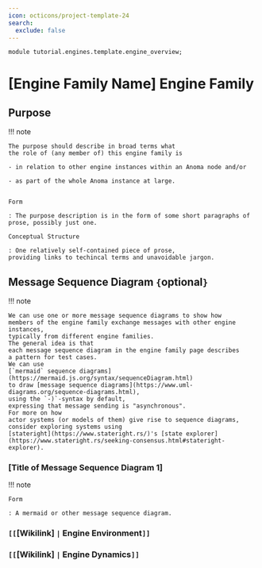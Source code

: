 ```yaml
---
icon: octicons/project-template-24
search:
  exclude: false
---
```


```juvix
module tutorial.engines.template.engine_overview;
```


# [Engine Family Name] Engine Family

## Purpose

!!! note

	The purpose should describe in broad terms what
	the role of (any member of) this engine family is

	- in relation to other engine instances within an Anoma node and/or

	- as part of the whole Anoma instance at large.


	Form

	: The purpose description is in the form of some short paragraphs of prose, possibly just one.

	Conceptual Structure

	: One relatively self-contained piece of prose,
	providing links to techincal terms and unavoidable jargon.


## Message Sequence Diagram `{`optional`}`

!!! note

	We can use one or more message sequence diagrams to show how
	members of the engine family exchange messages with other engine instances,
	typically from different engine families.
	The general idea is that
	each message sequence diagram in the engine family page describes
	a pattern for test cases.
	We can use
    [`mermaid` sequence diagrams](https://mermaid.js.org/syntax/sequenceDiagram.html)
    to draw [message sequence diagrams](https://www.uml-diagrams.org/sequence-diagrams.html),
    using the `-)`-syntax by default,
    expressing that message sending is "asynchronous".
	For more on how
    actor systems (or models of them) give rise to sequence diagrams,
    consider exploring systems using
	[stateright](https://www.stateright.rs/)'s [state explorer](https://www.stateright.rs/seeking-consensus.html#stateright-explorer).


### [Title of Message Sequence Diagram 1]


!!! note


    Form

    : A mermaid or other message sequence diagram.

### `[[`[Wikilink] `|` Engine Environment`]]`

### `[[`[Wikilink] `|` Engine Dynamics`]]`

